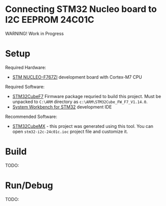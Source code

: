 # Connecting STM32 Nucleo board to I2C EEPROM 24C01C


WARNING! Work in Progress

# Setup

Required Hardware:
* [STM NUCLEO-F767ZI] development board with Cortex-M7 CPU

Required Software:
* [STM32CubeF7] Firmware package requried to build this project.
  Must be unpacked to `C:\ARM` directory as `c:\ARM\STM32Cube_FW_F7_V1.14.0`.
* [System Workbench for STM32] development IDE

Recommended Software:
* [STM32CubeMX] - this project was generated using this tool.
  You can open `stm32-i2c-24c01c.ioc` project file and customize it.

# Build


TODO:

# Run/Debug

TODO: 

[STM32CubeF7]: https://www.st.com/en/embedded-software/stm32cubef7.html
[System Workbench for STM32]: http://www.openstm32.org/System%2BWorkbench%2Bfor%2BSTM32
[STM32CubeMX]: https://www.st.com/content/st_com/en/products/development-tools/software-development-tools/stm32-software-development-tools/stm32-configurators-and-code-generators/stm32cubemx.html
[STM NUCLEO-F767ZI]: https://www.st.com/content/st_com/en/products/evaluation-tools/product-evaluation-tools/mcu-eval-tools/stm32-mcu-eval-tools/stm32-mcu-nucleo/nucleo-f767zi.html
[Getting started with ST NUCLEO F767ZI Board]: https://github.com/hpaluch/hpaluch.github.io/wiki/Getting-started-with-ST-NUCLEO-F767ZI-Board
[STM32CubeF7]: https://www.st.com/en/embedded-software/stm32cubef7.html
[STM32 Nucleo-144 boards]: https://www.st.com/content/ccc/resource/technical/document/user_manual/group0/26/49/90/2e/33/0d/4a/da/DM00244518/files/DM00244518.pdf/jcr:content/translations/en.DM00244518.pdf
[Putty]: https://www.chiark.greenend.org.uk/~sgtatham/putty/latest.html
